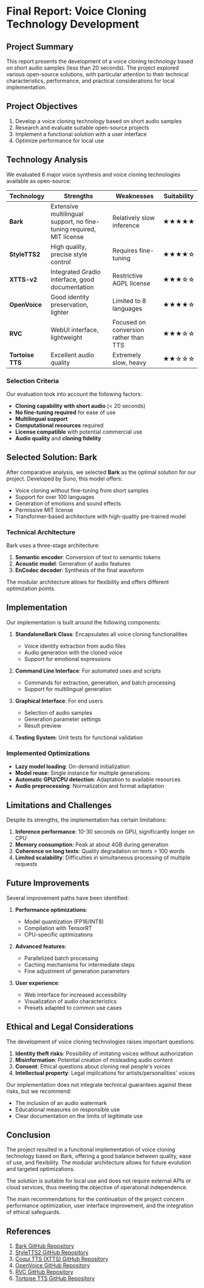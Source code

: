 # Final Report: Voice Cloning Technology Development

## Project Summary

This report presents the development of a voice cloning technology based on short audio samples (less than 20 seconds). The project explored various open-source solutions, with particular attention to their technical characteristics, performance, and practical considerations for local implementation.

## Project Objectives

1. Develop a voice cloning technology based on short audio samples
2. Research and evaluate suitable open-source projects
3. Implement a functional solution with a user interface
4. Optimize performance for local use

## Technology Analysis

We evaluated 6 major voice synthesis and voice cloning technologies available as open-source:

| Technology | Strengths | Weaknesses | Suitability |
|------------|-----------|------------|-------------|
| **Bark** | Extensive multilingual support, no fine-tuning required, MIT license | Relatively slow inference | ★★★★★ |
| **StyleTTS2** | High quality, precise style control | Requires fine-tuning | ★★★★☆ |
| **XTTS-v2** | Integrated Gradio interface, good documentation | Restrictive AGPL license | ★★★☆☆ |
| **OpenVoice** | Good identity preservation, lighter | Limited to 8 languages | ★★★★☆ |
| **RVC** | WebUI interface, lightweight | Focused on conversion rather than TTS | ★★★☆☆ |
| **Tortoise TTS** | Excellent audio quality | Extremely slow, heavy | ★★☆☆☆ |

### Selection Criteria

Our evaluation took into account the following factors:

- **Cloning capability with short audio** (< 20 seconds)
- **No fine-tuning required** for ease of use
- **Multilingual support**
- **Computational resources** required
- **License compatible** with potential commercial use
- **Audio quality** and **cloning fidelity**

## Selected Solution: Bark

After comparative analysis, we selected **Bark** as the optimal solution for our project. Developed by Suno, this model offers:

- Voice cloning without fine-tuning from short samples
- Support for over 100 languages
- Generation of emotions and sound effects
- Permissive MIT license
- Transformer-based architecture with high-quality pre-trained model

### Technical Architecture

Bark uses a three-stage architecture:
1. **Semantic encoder**: Conversion of text to semantic tokens
2. **Acoustic model**: Generation of audio features
3. **EnCodec decoder**: Synthesis of the final waveform

The modular architecture allows for flexibility and offers different optimization points.

## Implementation

Our implementation is built around the following components:

1. **StandaloneBark Class**: Encapsulates all voice cloning functionalities
   - Voice identity extraction from audio files
   - Audio generation with the cloned voice
   - Support for emotional expressions

2. **Command Line Interface**: For automated uses and scripts
   - Commands for extraction, generation, and batch processing
   - Support for multilingual generation

3. **Graphical Interface**: For end users
   - Selection of audio samples
   - Generation parameter settings
   - Result preview

4. **Testing System**: Unit tests for functional validation

### Implemented Optimizations

- **Lazy model loading**: On-demand initialization
- **Model reuse**: Single instance for multiple generations
- **Automatic GPU/CPU detection**: Adaptation to available resources
- **Audio preprocessing**: Normalization and format adaptation

## Limitations and Challenges

Despite its strengths, the implementation has certain limitations:

1. **Inference performance**: 10-30 seconds on GPU, significantly longer on CPU
2. **Memory consumption**: Peak at about 4GB during generation
3. **Coherence on long texts**: Quality degradation on texts > 100 words
4. **Limited scalability**: Difficulties in simultaneous processing of multiple requests

## Future Improvements

Several improvement paths have been identified:

1. **Performance optimizations**:
   - Model quantization (FP16/INT8)
   - Compilation with TensorRT
   - CPU-specific optimizations

2. **Advanced features**:
   - Parallelized batch processing
   - Caching mechanisms for intermediate steps
   - Fine adjustment of generation parameters

3. **User experience**:
   - Web interface for increased accessibility
   - Visualization of audio characteristics
   - Presets adapted to common use cases

## Ethical and Legal Considerations

The development of voice cloning technologies raises important questions:

1. **Identity theft risks**: Possibility of imitating voices without authorization
2. **Misinformation**: Potential creation of misleading audio content
3. **Consent**: Ethical questions about cloning real people's voices
4. **Intellectual property**: Legal implications for artists/personalities' voices

Our implementation does not integrate technical guarantees against these risks, but we recommend:
- The inclusion of an audio watermark
- Educational measures on responsible use
- Clear documentation on the limits of legitimate use

## Conclusion

The project resulted in a functional implementation of voice cloning technology based on Bark, offering a good balance between quality, ease of use, and flexibility. The modular architecture allows for future evolution and targeted optimizations.

The solution is suitable for local use and does not require external APIs or cloud services, thus meeting the objective of operational independence.

The main recommendations for the continuation of the project concern performance optimization, user interface improvement, and the integration of ethical safeguards.

## References

1. [Bark GitHub Repository](https://github.com/suno-ai/bark)
2. [StyleTTS2 GitHub Repository](https://github.com/yl4579/StyleTTS2)
3. [Coqui TTS (XTTS) GitHub Repository](https://github.com/coqui-ai/TTS)
4. [OpenVoice GitHub Repository](https://github.com/myshell-ai/OpenVoice)
5. [RVC GitHub Repository](https://github.com/RVC-Project/Retrieval-based-Voice-Conversion-WebUI)
6. [Tortoise TTS GitHub Repository](https://github.com/neonbjb/tortoise-tts) 